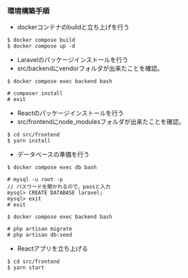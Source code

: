 ### 環境構築手順
- dockerコンテナのbuildと立ち上げを行う

```:ターミナル
$ docker compose build
$ docker compose up -d
```

- Laravelのパッケージインストールを行う
 - src/backendにvendorフォルダが出来たことを確認。

```:ターミナル
$ docker compose exec backend bash
```

```:backendコンテナ内
# composer install
# exit
```

- Reactのパッケージインストールを行う
 - src/frontendにnode_modulesフォルダが出来たことを確認。

```:ターミナル
$ cd src/frontend
$ yarn install
```

- データベースの準備を行う

```:ターミナル
$ docker compose exec db bash
```

```:dbコンテナ内
# mysql -u root -p
// パスワードを聞かれるので、passと入力
mysql> CREATE DATABASE laravel;
mysql> exit
# exit
```

```:ターミナル
$ docker compose exec backend bash
```

```:backendコンテナ内
# php artisan migrate
# php artisan db:seed
```

- Reactアプリを立ち上げる

```:ターミナル
$ cd src/frontend
$ yarn start
```